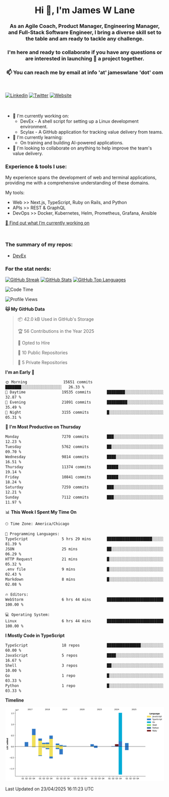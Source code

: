 <h1 align="center">Hi 👋, I'm James W Lane</h1>
<h3 align="center">As an Agile Coach, Product Manager, Engineering Manager, and Full-Stack Software Engineer, I bring a diverse skill set to the table and am ready to tackle any challenge.</h3>
<h3 align="center">I'm here and ready to collaborate if you have any questions or are interested in launching 🚀 a project together.</h3>

<div style="margin-top: 16px;" />

<h3 align="center">📫 You can reach me by email at info 'at' jameswlane 'dot' com</h3>

<div style="margin-top: 48px;" />

[![Linkedin](https://img.shields.io/badge/LinkedIn-0077B5?style=for-the-badge&logo=linkedin&logoColor=white)](https://www.linkedin.com/in/jameswlane/)
[![Twitter](https://img.shields.io/badge/Twitter-1DA1F2?style=for-the-badge&logo=twitter&logoColor=white)](https://x.com/jameswlane)
[![Website](https://img.shields.io/website?down_color=red&down_message=offline&style=for-the-badge&up_color=green&up_message=up&url=https%3A%2F%2Fwww.jameswlane.com)](https://www.jameswlane.com)

<div style="margin-top: 48px;" />

- 🔭 I'm currently working on:
  - DevEx - A shell script for setting up a Linux development environment.
  - Scylax - A GitHub application for tracking value delivery from teams.
- 🌱 I'm currently learning:
  - On training and building AI-powered applications.
- 👯 I'm looking to collaborate on anything to help improve the team's value delivery.

### Experience & tools I use:

My experience spans the development of web and terminal applications, providing me with a comprehensive understanding of these domains.

My tools:
- Web >> Next.js, TypeScript, Ruby on Rails, and Python
- APIs >> REST & GraphQL
- DevOps >> Docker, Kubernetes, Helm, Prometheus, Grafana, Ansible

[🔭 Find out what I’m currently working on](https://www.jameswlane.com/now)  

<div style="margin-top: 50px;"/>

### The summary of my repos:
- [DevEx](https://github.com/jameswlane/devex)  

### For the stat nerds:
[![GitHub Streak](https://github-readme-streak-stats.herokuapp.com?user=jameswlane&theme=tokyonight)](https://git.io/streak-stats)
[![GitHub Stats](https://github-readme-stats.vercel.app/api?username=jameswlane&show_icons=true&theme=tokyonight)](https://github-readme-stats.vercel.app)
[![GitHub Top Languages](https://github-readme-stats.vercel.app/api/top-langs?username=jameswlane&show_icons=true&locale=en&layout=compact&theme=tokyonight)](https://github-readme-stats.vercel.app)

<!--START_SECTION:waka-->
![Code Time](http://img.shields.io/badge/Code%20Time-499%20hrs%2012%20mins-blue)

![Profile Views](http://img.shields.io/badge/Profile%20Views-0-blue)

**🐱 My GitHub Data** 

> 📦 42.0 kB Used in GitHub's Storage 
 > 
> 🏆 56 Contributions in the Year 2025
 > 
> 💼 Opted to Hire
 > 
> 📜 10 Public Repositories 
 > 
> 🔑 5 Private Repositories 
 > 
**I'm an Early 🐤** 

```text
🌞 Morning                15651 commits       ███████░░░░░░░░░░░░░░░░░░   26.33 % 
🌆 Daytime                19535 commits       ████████░░░░░░░░░░░░░░░░░   32.87 % 
🌃 Evening                21091 commits       █████████░░░░░░░░░░░░░░░░   35.49 % 
🌙 Night                  3155 commits        █░░░░░░░░░░░░░░░░░░░░░░░░   05.31 % 
```
📅 **I'm Most Productive on Thursday** 

```text
Monday                   7270 commits        ███░░░░░░░░░░░░░░░░░░░░░░   12.23 % 
Tuesday                  5762 commits        ██░░░░░░░░░░░░░░░░░░░░░░░   09.70 % 
Wednesday                9814 commits        ████░░░░░░░░░░░░░░░░░░░░░   16.51 % 
Thursday                 11374 commits       █████░░░░░░░░░░░░░░░░░░░░   19.14 % 
Friday                   10841 commits       █████░░░░░░░░░░░░░░░░░░░░   18.24 % 
Saturday                 7259 commits        ███░░░░░░░░░░░░░░░░░░░░░░   12.21 % 
Sunday                   7112 commits        ███░░░░░░░░░░░░░░░░░░░░░░   11.97 % 
```


📊 **This Week I Spent My Time On** 

```text
🕑︎ Time Zone: America/Chicago

💬 Programming Languages: 
TypeScript               5 hrs 29 mins       ████████████████████░░░░░   81.39 % 
JSON                     25 mins             ██░░░░░░░░░░░░░░░░░░░░░░░   06.29 % 
HTTP Request             21 mins             █░░░░░░░░░░░░░░░░░░░░░░░░   05.32 % 
.env file                9 mins              █░░░░░░░░░░░░░░░░░░░░░░░░   02.43 % 
Markdown                 8 mins              █░░░░░░░░░░░░░░░░░░░░░░░░   02.08 % 

🔥 Editors: 
WebStorm                 6 hrs 44 mins       █████████████████████████   100.00 % 

💻 Operating System: 
Linux                    6 hrs 44 mins       █████████████████████████   100.00 % 
```

**I Mostly Code in TypeScript** 

```text
TypeScript               18 repos            ███████████████░░░░░░░░░░   60.00 % 
JavaScript               5 repos             ████░░░░░░░░░░░░░░░░░░░░░   16.67 % 
Shell                    3 repos             ██░░░░░░░░░░░░░░░░░░░░░░░   10.00 % 
Go                       1 repo              █░░░░░░░░░░░░░░░░░░░░░░░░   03.33 % 
Python                   1 repo              █░░░░░░░░░░░░░░░░░░░░░░░░   03.33 % 
```



**Timeline**

![Lines of Code chart](https://raw.githubusercontent.com/jameswlane/jameswlane/main/assets/bar_graph.png)


 Last Updated on 23/04/2025 16:11:23 UTC
<!--END_SECTION:waka-->
